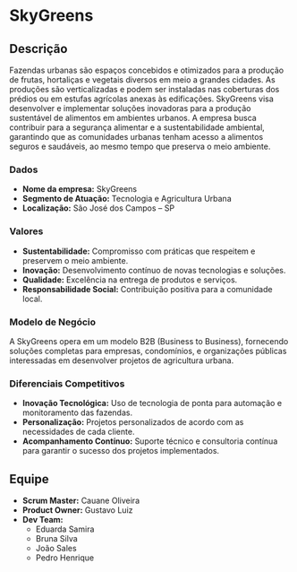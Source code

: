 # SkyGreens

## Descrição
Fazendas urbanas são espaços concebidos e otimizados para a produção de frutas, hortaliças e vegetais diversos em meio a grandes cidades. As produções são verticalizadas e podem ser instaladas nas coberturas dos prédios ou em estufas agrícolas anexas às edificações. SkyGreens visa desenvolver e implementar soluções inovadoras para a produção sustentável de alimentos em ambientes urbanos. A empresa busca contribuir para a segurança alimentar e a sustentabilidade ambiental, garantindo que as comunidades urbanas tenham acesso a alimentos seguros e saudáveis, ao mesmo tempo que preserva o meio ambiente.

### Dados
- **Nome da empresa:** SkyGreens
- **Segmento de Atuação:** Tecnologia e Agricultura Urbana 
- **Localização:** São José dos Campos – SP

### Valores
- **Sustentabilidade:** 	Compromisso com práticas que respeitem e preservem o meio ambiente.
- **Inovação:** 	Desenvolvimento contínuo de novas tecnologias e soluções.
- **Qualidade:** 	Excelência na entrega de produtos e serviços.
- **Responsabilidade	Social:** Contribuição positiva para a comunidade local.
### Modelo de Negócio
A SkyGreens opera em um modelo B2B (Business to Business), fornecendo soluções completas para empresas, condomínios, e organizações públicas interessadas em desenvolver projetos de agricultura urbana.

### Diferenciais Competitivos
- **Inovação Tecnológica:** Uso de tecnologia de ponta para automação e monitoramento das fazendas.
- **Personalização:** Projetos personalizados de acordo com as necessidades de cada cliente.
- **Acompanhamento Contínuo:** Suporte técnico e consultoria contínua para garantir o sucesso dos projetos implementados.

## Equipe
- **Scrum Master:** Cauane Oliveira
- **Product Owner:** Gustavo Luiz
- **Dev Team:**
  - Eduarda Samira
  - Bruna Silva
  - João Sales
  - Pedro Henrique
